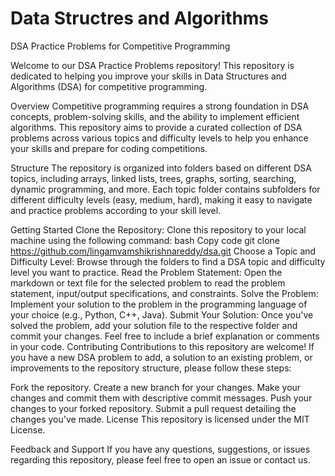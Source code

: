 # Data Structres and Algorithms


DSA Practice Problems for Competitive Programming

Welcome to our DSA Practice Problems repository! This repository is dedicated to helping you improve your skills in Data Structures and Algorithms (DSA) for competitive programming.

Overview
Competitive programming requires a strong foundation in DSA concepts, problem-solving skills, and the ability to implement efficient algorithms. This repository aims to provide a curated collection of DSA problems across various topics and difficulty levels to help you enhance your skills and prepare for coding competitions.

Structure
The repository is organized into folders based on different DSA topics, including arrays, linked lists, trees, graphs, sorting, searching, dynamic programming, and more. Each topic folder contains subfolders for different difficulty levels (easy, medium, hard), making it easy to navigate and practice problems according to your skill level.

Getting Started
Clone the Repository: Clone this repository to your local machine using the following command:
bash
Copy code
git clone https://github.com/lingamvamshikrishnareddy/dsa.git
Choose a Topic and Difficulty Level: Browse through the folders to find a DSA topic and difficulty level you want to practice.
Read the Problem Statement: Open the markdown or text file for the selected problem to read the problem statement, input/output specifications, and constraints.
Solve the Problem: Implement your solution to the problem in the programming language of your choice (e.g., Python, C++, Java).
Submit Your Solution: Once you've solved the problem, add your solution file to the respective folder and commit your changes. Feel free to include a brief explanation or comments in your code.
Contributing
Contributions to this repository are welcome! If you have a new DSA problem to add, a solution to an existing problem, or improvements to the repository structure, please follow these steps:

Fork the repository.
Create a new branch for your changes.
Make your changes and commit them with descriptive commit messages.
Push your changes to your forked repository.
Submit a pull request detailing the changes you've made.
License
This repository is licensed under the MIT License.

Feedback and Support
If you have any questions, suggestions, or issues regarding this repository, please feel free to open an issue or contact us.
